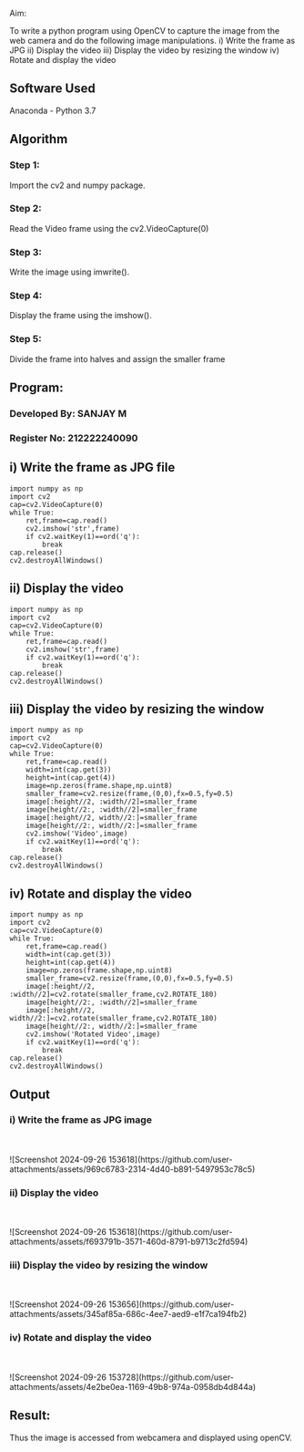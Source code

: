 
Aim:
 
To write a python program using OpenCV to capture the image from the web camera and do the following image manipulations.
i) Write the frame as JPG 
ii) Display the video 
iii) Display the video by resizing the window
iv) Rotate and display the video

## Software Used
Anaconda - Python 3.7
## Algorithm
### Step 1:
Import the cv2 and numpy package.
### Step 2:
Read the Video frame using the cv2.VideoCapture(0)
### Step 3:
Write the image using imwrite().
### Step 4:
Display the frame using the imshow().
### Step 5:
Divide the frame into halves and assign the smaller frame
## Program:
 
### Developed By: SANJAY M
### Register No: 212222240090

## i) Write the frame as JPG file
```
import numpy as np
import cv2
cap=cv2.VideoCapture(0)
while True:
    ret,frame=cap.read()
    cv2.imshow('str',frame)
    if cv2.waitKey(1)==ord('q'):
        break
cap.release()
cv2.destroyAllWindows()
```



## ii) Display the video
```
import numpy as np
import cv2
cap=cv2.VideoCapture(0)
while True:
    ret,frame=cap.read()
    cv2.imshow('str',frame)
    if cv2.waitKey(1)==ord('q'):
        break
cap.release()
cv2.destroyAllWindows()
```




## iii) Display the video by resizing the window
```
import numpy as np
import cv2
cap=cv2.VideoCapture(0)
while True:
    ret,frame=cap.read()
    width=int(cap.get(3))
    height=int(cap.get(4))
    image=np.zeros(frame.shape,np.uint8)
    smaller_frame=cv2.resize(frame,(0,0),fx=0.5,fy=0.5)
    image[:height//2, :width//2]=smaller_frame
    image[height//2:, :width//2]=smaller_frame
    image[:height//2, width//2:]=smaller_frame
    image[height//2:, width//2:]=smaller_frame
    cv2.imshow('Video',image)
    if cv2.waitKey(1)==ord('q'):
        break
cap.release()
cv2.destroyAllWindows()
```



## iv) Rotate and display the video
```
import numpy as np
import cv2
cap=cv2.VideoCapture(0)
while True:
    ret,frame=cap.read()
    width=int(cap.get(3))
    height=int(cap.get(4))
    image=np.zeros(frame.shape,np.uint8)
    smaller_frame=cv2.resize(frame,(0,0),fx=0.5,fy=0.5)
    image[:height//2, :width//2]=cv2.rotate(smaller_frame,cv2.ROTATE_180)
    image[height//2:, :width//2]=smaller_frame
    image[:height//2, width//2:]=cv2.rotate(smaller_frame,cv2.ROTATE_180)
    image[height//2:, width//2:]=smaller_frame
    cv2.imshow('Rotated Video',image)
    if cv2.waitKey(1)==ord('q'):
        break
cap.release()
cv2.destroyAllWindows()
```


## Output

### i) Write the frame as JPG image
</br>
</br>
![Screenshot 2024-09-26 153618](https://github.com/user-attachments/assets/969c6783-2314-4d40-b891-5497953c78c5)


### ii) Display the video
</br>
</br>
![Screenshot 2024-09-26 153618](https://github.com/user-attachments/assets/f693791b-3571-460d-8791-b9713c2fd594)


### iii) Display the video by resizing the window
</br>
</br>
![Screenshot 2024-09-26 153656](https://github.com/user-attachments/assets/345af85a-686c-4ee7-aed9-e1f7ca194fb2)



### iv) Rotate and display the video
</br>
</br>
![Screenshot 2024-09-26 153728](https://github.com/user-attachments/assets/4e2be0ea-1169-49b8-974a-0958db4d844a)


## Result:
Thus the image is accessed from webcamera and displayed using openCV.
